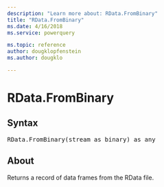 ```yaml
---
description: "Learn more about: RData.FromBinary"
title: "RData.FromBinary"
ms.date: 4/16/2018
ms.service: powerquery

ms.topic: reference
author: dougklopfenstein
ms.author: dougklo

---
```

# RData.FromBinary

## Syntax

<pre>
RData.FromBinary(stream as binary) as any  
</pre>

## About  
Returns a record of data frames from the RData file.  
  
